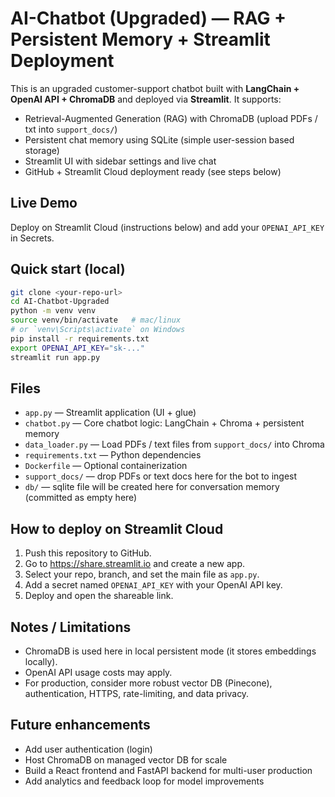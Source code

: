 # AI-Chatbot (Upgraded) — RAG + Persistent Memory + Streamlit Deployment

This is an upgraded customer-support chatbot built with **LangChain + OpenAI API + ChromaDB** and deployed via **Streamlit**.
It supports:
- Retrieval-Augmented Generation (RAG) with ChromaDB (upload PDFs / txt into `support_docs/`)
- Persistent chat memory using SQLite (simple user-session based storage)
- Streamlit UI with sidebar settings and live chat
- GitHub + Streamlit Cloud deployment ready (see steps below)

## Live Demo
Deploy on Streamlit Cloud (instructions below) and add your `OPENAI_API_KEY` in Secrets.

## Quick start (local)
```bash
git clone <your-repo-url>
cd AI-Chatbot-Upgraded
python -m venv venv
source venv/bin/activate   # mac/linux
# or `venv\Scripts\activate` on Windows
pip install -r requirements.txt
export OPENAI_API_KEY="sk-..."
streamlit run app.py
```

## Files
- `app.py` — Streamlit application (UI + glue)
- `chatbot.py` — Core chatbot logic: LangChain + Chroma + persistent memory
- `data_loader.py` — Load PDFs / text files from `support_docs/` into Chroma
- `requirements.txt` — Python dependencies
- `Dockerfile` — Optional containerization
- `support_docs/` — drop PDFs or text docs here for the bot to ingest
- `db/` — sqlite file will be created here for conversation memory (committed as empty here)

## How to deploy on Streamlit Cloud
1. Push this repository to GitHub.
2. Go to https://share.streamlit.io and create a new app.
3. Select your repo, branch, and set the main file as `app.py`.
4. Add a secret named `OPENAI_API_KEY` with your OpenAI API key.
5. Deploy and open the shareable link.

## Notes / Limitations
- ChromaDB is used here in local persistent mode (it stores embeddings locally).
- OpenAI API usage costs may apply.
- For production, consider more robust vector DB (Pinecone), authentication, HTTPS, rate-limiting, and data privacy.

## Future enhancements
- Add user authentication (login)
- Host ChromaDB on managed vector DB for scale
- Build a React frontend and FastAPI backend for multi-user production
- Add analytics and feedback loop for model improvements
